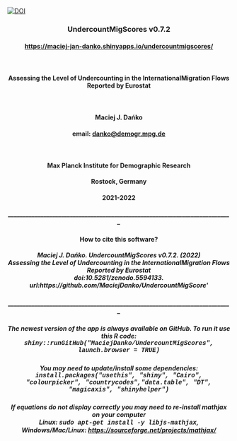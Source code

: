 <a href="https://zenodo.org/badge/latestdoi/414693180"><img src="https://zenodo.org/badge/414693180.svg" alt="DOI"></a>
<div class="col-sm-12" align="center">
  <h3>UndercountMigScores v0.7.2</h3>
  <h4><a href="https://maciej-jan-danko.shinyapps.io/undercountmigscores/"> https://maciej-jan-danko.shinyapps.io/undercountmigscores/</a></h4>
  <br>
  <h4>Assessing the Level of Undercounting in the InternationalMigration Flows Reported by Eurostat</h4>
  <br>
  <h4>Maciej J. Dańko</h4>
  <h4>email: <a href="mailto:name@email.com"> danko@demogr.mpg.de </a></h4>
  <br>
  <h4>Max Planck Institute for Demographic Research</h4>
  <h4>Rostock, Germany</h4>
  <h4>2021-2022</h4>
  <h5>____________________________________________________________________________</h5>
  <h4>How to cite this software?</h4>
  <h5>Maciej J. Dańko. UndercountMigScores v0.7.2. (2022)<br>
      Assessing the Level of Undercounting in the InternationalMigration Flows Reported by Eurostat
      <br>doi:10.5281/zenodo.5594133. url:https://github.com/MaciejDanko/UndercountMigScore'</h5>
  <h5>____________________________________________________________________________</h5>
  <h5>The newest version of the app is always available on GitHub. To run it use this R code:<br><span style="font-family: Courier New">shiny::runGitHub("MaciejDanko/UndercountMigScores", launch.browser = TRUE)</span><br></h5>
  <h5>You may need to update/install some dependencies:<br><span style="font-family: Courier New">install.packages("usethis", "shiny", "Cairo", "colourpicker", "countrycodes","data.table", "DT", "magicaxis", "shinyhelper")</span><br></h5>
  <h5>If equations do not display correctly you may need to re-install mathjax on your computer<br>Linux: <span style="font-family: Courier New">sudo apt-get install -y libjs-mathjax</span>,<br>Windows/Mac/Linux: <a href="https://sourceforge.net/projects/mathjax/"> https://sourceforge.net/projects/mathjax/</a></h5>
</div>
